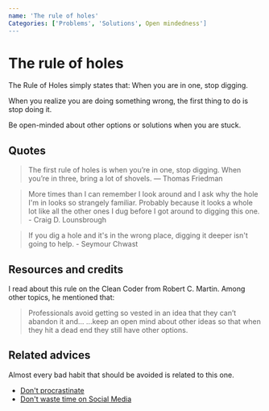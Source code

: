 ```yaml
---
name: 'The rule of holes'
Categories: ['Problems', 'Solutions', Open mindedness']
---
```

# The rule of holes

The Rule of Holes simply states that: When you are in one, stop digging.

When you realize you are doing something wrong, the first thing to do is stop doing it.

Be open-minded about other options or solutions when you are stuck.

## Quotes

> The first rule of holes is when you’re in one, stop digging. When you’re in three, bring a lot of shovels. — Thomas Friedman

> More times than I can remember I look around and I ask why the hole I'm in looks so strangely familiar. Probably because it looks a whole lot like all the other ones I dug before I got around to digging this one. - Craig D. Lounsbrough

> If you dig a hole and it's in the wrong place, digging it deeper isn't going to help. - Seymour Chwast

## Resources and credits

I read about this rule on the Clean Coder from Robert C. Martin. Among other topics, he mentioned that:

> Professionals avoid getting so vested in an idea that they can’t abandon it and... ...keep an open mind about other ideas so that when they hit a dead end they still have other options.

## Related advices

Almost every bad habit that should be avoided is related to this one.

- [Don't procrastinate](../Don't%20procrastinate/index.md)
- [Don't waste time on Social Media](../Don't%20waste%20time%20on%20Social%20Media/index.md)